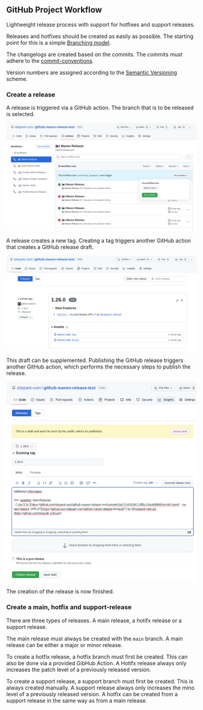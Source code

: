 ## GitHub Project Workflow

Lightweight release process with support for hotfixes and support releases.

Releases and hotfixes should be created as easily as possible. The starting point for this is a simple [Branching model](branching-model.md).

The changelogs are created based on the commits. The commits must adhere to the [commit-conventions](commit-conventions.md).

Version numbers are assigned according to the [Semantic Versioning](https://semver.org/) scheme.

### Create a release

A release is triggered via a GitHub action. The branch that is to be released is selected.

![GitHub release select branch](assets/images/github-release-select-branch.png)

A release creates a new tag. Creating a tag triggers another GitHub action that creates a GitHub release draft.

![GitHub release draft](assets/images/github-release-draft.png)

This draft can be supplemented. Publishing the GitHub release triggers another GitHub action, which performs the necessary steps to publish the release.

![GitHub release publish](assets/images/github-release-publish.png)

The creation of the release is now finished.


### Create a main, hotfix and support-release

There are three types of releases. A main release, a hotifx release or a support release.

The main release must always be created with the `main` branch. A main release can be either a major or minor release.

To create a hotfix release, a hotfix branch must first be created. This can also be done via a provided GibHub Action. A Hotifx release always only increases the patch level of a previously released version.

To create a support release, a support branch must first be created. This is always created manually. A support release always only increases the mino level of a previously released version. A hotfix can be created from a support release in the same way as from a main release.
